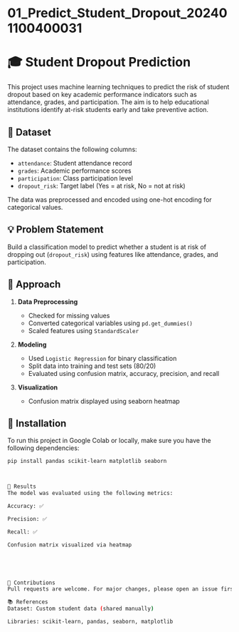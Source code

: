 # 01_Predict_Student_Dropout_202401100400031

# 🎓 Student Dropout Prediction



This project uses machine learning techniques to predict the risk of student dropout based on key academic performance indicators such as attendance, grades, and participation. The aim is to help educational institutions identify at-risk students early and take preventive action.

## 📁 Dataset

The dataset contains the following columns:
- `attendance`: Student attendance record
- `grades`: Academic performance scores
- `participation`: Class participation level
- `dropout_risk`: Target label (Yes = at risk, No = not at risk)

The data was preprocessed and encoded using one-hot encoding for categorical values.

## 💡 Problem Statement

Build a classification model to predict whether a student is at risk of dropping out (`dropout_risk`) using features like attendance, grades, and participation.

## 🧠 Approach

1. **Data Preprocessing**
   - Checked for missing values
   - Converted categorical variables using `pd.get_dummies()`
   - Scaled features using `StandardScaler`

2. **Modeling**
   - Used `Logistic Regression` for binary classification
   - Split data into training and test sets (80/20)
   - Evaluated using confusion matrix, accuracy, precision, and recall

3. **Visualization**
   - Confusion matrix displayed using seaborn heatmap

## 🧾 Installation

To run this project in Google Colab or locally, make sure you have the following dependencies:

```bash
pip install pandas scikit-learn matplotlib seaborn



📸 Results
The model was evaluated using the following metrics:

Accuracy: ✅

Precision: ✅

Recall: ✅

Confusion matrix visualized via heatmap





🙌 Contributions
Pull requests are welcome. For major changes, please open an issue first to discuss what you would like to change.

📚 References
Dataset: Custom student data (shared manually)

Libraries: scikit-learn, pandas, seaborn, matplotlib


